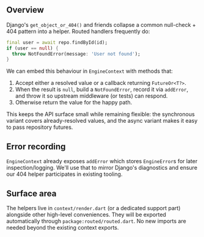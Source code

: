 ## Overview
Django's `get_object_or_404()` and friends collapse a common null-check + 404 pattern into a helper. Routed handlers frequently do:

```dart
final user = await repo.findById(id);
if (user == null) {
  throw NotFoundError(message: 'User not found');
}
```

We can embed this behaviour in `EngineContext` with methods that:

1. Accept either a resolved value or a callback returning `FutureOr<T?>`.
2. When the result is `null`, build a `NotFoundError`, record it via `addError`, and throw it so upstream middleware (or tests) can respond.
3. Otherwise return the value for the happy path.

This keeps the API surface small while remaining flexible: the synchronous variant covers already-resolved values, and the async variant makes it easy to pass repository futures.

## Error recording
`EngineContext` already exposes `addError` which stores `EngineError`s for later inspection/logging. We'll use that to mirror Django's diagnostics and ensure our 404 helper participates in existing tooling.

## Surface area
The helpers live in `context/render.dart` (or a dedicated support part) alongside other high-level conveniences. They will be exported automatically through `package:routed/routed.dart`. No new imports are needed beyond the existing context exports.
